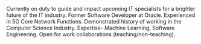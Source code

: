 Currently on duty to guide and impact upcoming IT specialists for a brighter future of the IT industry. Former Software Developer at Oracle. Experienced in 5G Core Network Functions. Demonstrated history of working in the Computer Science Industry. Expertise- Machine Learning, Software Engineering. Open for work collaborations (teaching/non-teaching).

